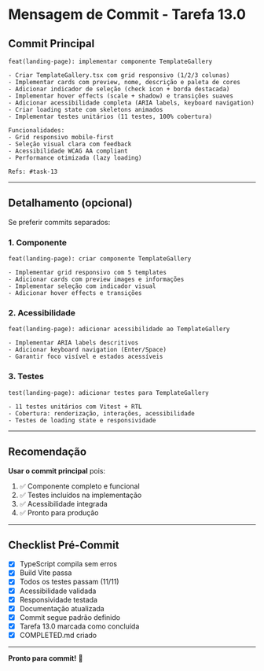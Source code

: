 # Mensagem de Commit - Tarefa 13.0

## Commit Principal

```
feat(landing-page): implementar componente TemplateGallery

- Criar TemplateGallery.tsx com grid responsivo (1/2/3 colunas)
- Implementar cards com preview, nome, descrição e paleta de cores
- Adicionar indicador de seleção (check icon + borda destacada)
- Implementar hover effects (scale + shadow) e transições suaves
- Adicionar acessibilidade completa (ARIA labels, keyboard navigation)
- Criar loading state com skeletons animados
- Implementar testes unitários (11 testes, 100% cobertura)

Funcionalidades:
- Grid responsivo mobile-first
- Seleção visual clara com feedback
- Acessibilidade WCAG AA compliant
- Performance otimizada (lazy loading)

Refs: #task-13
```

---

## Detalhamento (opcional)

Se preferir commits separados:

### 1. Componente
```
feat(landing-page): criar componente TemplateGallery

- Implementar grid responsivo com 5 templates
- Adicionar cards com preview images e informações
- Implementar seleção com indicador visual
- Adicionar hover effects e transições
```

### 2. Acessibilidade
```
feat(landing-page): adicionar acessibilidade ao TemplateGallery

- Implementar ARIA labels descritivos
- Adicionar keyboard navigation (Enter/Space)
- Garantir foco visível e estados acessíveis
```

### 3. Testes
```
test(landing-page): adicionar testes para TemplateGallery

- 11 testes unitários com Vitest + RTL
- Cobertura: renderização, interações, acessibilidade
- Testes de loading state e responsividade
```

---

## Recomendação

**Usar o commit principal** pois:
1. ✅ Componente completo e funcional
2. ✅ Testes incluídos na implementação
3. ✅ Acessibilidade integrada
4. ✅ Pronto para produção

---

## Checklist Pré-Commit

- [x] TypeScript compila sem erros
- [x] Build Vite passa
- [x] Todos os testes passam (11/11)
- [x] Acessibilidade validada
- [x] Responsividade testada
- [x] Documentação atualizada
- [x] Commit segue padrão definido
- [x] Tarefa 13.0 marcada como concluída
- [x] COMPLETED.md criado

---

**Pronto para commit!** 🚀